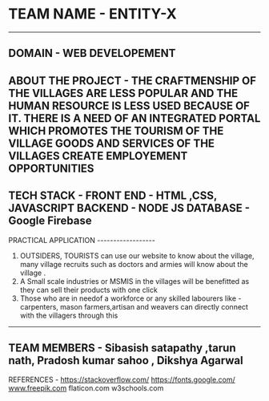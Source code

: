 # TEAM NAME - ENTITY-X
------------------------------------------------------------------------
DOMAIN - WEB DEVELOPEMENT
------------------------------------------------------------------------
ABOUT THE PROJECT - 
THE CRAFTMENSHIP OF THE VILLAGES ARE LESS POPULAR AND THE HUMAN RESOURCE IS LESS USED BECAUSE OF IT. THERE IS A NEED OF AN INTEGRATED PORTAL WHICH PROMOTES
THE TOURISM  OF THE VILLAGE 
GOODS AND SERVICES OF THE VILLAGES
CREATE EMPLOYEMENT OPPORTUNITIES 
----------------------------------------------------------------------------------

TECH STACK - 
FRONT END - HTML ,CSS, JAVASCRIPT 
BACKEND - NODE JS 
DATABASE - Google Firebase
----------------------------------------------------------------------------------
PRACTICAL APPLICATION ------------------
1.  OUTSIDERS, TOURISTS can use our website to know about the village, many village recruits such as doctors and armies will know about the village .
2. A Small scale industries or MSMIS  in the villages will be benefitted as they can sell their products with one click 
3. Those who are in needof a workforce or any skilled labourers like - carpenters, mason farmers,artisan and weavers can directly connect with the villagers through this
--------------------------------------------------------------------------------------------------

TEAM MEMBERS - Sibasish satapathy   ,tarun nath,  Pradosh kumar sahoo ,  Dikshya Agarwal
---------------------------------------------------------
REFERENCES - 
https://stackoverflow.com/
https://fonts.google.com/
www.freepik.com
flaticon.com
w3schools.com






